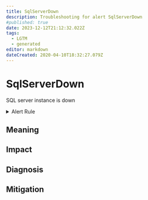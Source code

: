 ```yaml
---
title: SqlServerDown
description: Troubleshooting for alert SqlServerDown
#published: true
date: 2023-12-12T21:12:32.022Z
tags: 
  - LGTM
  - generated
editor: markdown
dateCreated: 2020-04-10T18:32:27.079Z
---
```


# SqlServerDown

SQL server instance is down

<details>
  <summary>Alert Rule</summary>

{{% rule "sql-server/ozarklake-mssql-exporter.yml" "SqlServerDown" %}}

{{% comment %}}

```yaml
alert: SqlServerDown
expr: mssql_up == 0
for: 0m
labels:
    severity: critical
annotations:
    summary: SQL Server down (instance {{ $labels.instance }})
    description: |-
        SQL server instance is down
          VALUE = {{ $value }}
          LABELS = {{ $labels }}
    runbook: https://github.com/srerun/prometheus-alerts/blob/main/content/runbooks/ozarklake-mssql-exporter/SqlServerDown.md

```

{{% /comment %}}

</details>


## Meaning
[//]: # "Short paragraph that explains what the alert means"


## Impact
[//]: # "What could / will happen if the alert is not addressed"



## Diagnosis
[//]: # "Steps to take to identify the cause of the problem"



## Mitigation
[//]: # "The steps necessary to resolve the alert"
